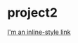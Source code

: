 # project2

[I'm an inline-style link](https://miro.com/app/board/uXjVP8yl3lw=/?share_link_id=444281807669)
